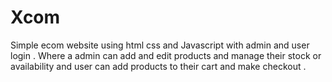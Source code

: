 # Xcom
Simple ecom website using html css and Javascript with admin and user login  . Where a admin can add and edit products and manage their stock or availability and user can add products to their cart and make checkout  .
